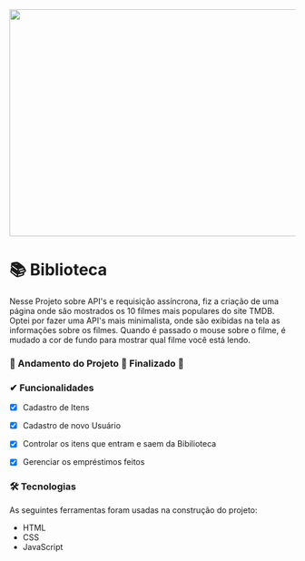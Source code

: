 <img src="https://t4.ftcdn.net/jpg/04/44/19/81/360_F_444198179_bsdLfMMLjUSyntNz7bC0N17eAUes69Kz.jpg" width="1100px" height="400px">
   
# 📚 Biblioteca
 Nesse Projeto sobre API's e requisição assíncrona, fiz a criação de uma página onde são mostrados os 10 filmes mais populares do site TMDB. Optei por fazer uma API's mais minimalista, onde são exibidas na tela as informações sobre os filmes. Quando é passado o mouse sobre o filme, é mudado a cor de fundo para mostrar qual filme você está lendo.

### 🚧  Andamento do Projeto 🚀 Finalizado  🚧

### ✔ Funcionalidades

  - [x] Cadastro de Itens
  - [x] Cadastro de novo Usuário
  - [x] Controlar os itens que entram e saem da Bibilioteca
  - [x] Gerenciar os empréstimos feitos
 

### 🛠 Tecnologias

As seguintes ferramentas foram usadas na construção do projeto:

- HTML
- CSS
- JavaScript
